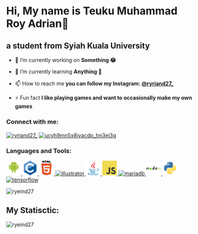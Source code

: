 <h1 align="left">Hi, My name is Teuku Muhammad Roy Adrian👋</h1>

<h2 align="left">a student from Syiah Kuala University</h2>

- 🔭 I’m currently working on **Something :joy:**

- 🌱 I’m currently learning **Anything :thinking:**

- 📫 How to reach me **you can follow my Instagram: [@ryriand27_](https://www.instagram.com/ryriand27_/)**

- ⚡ Fun fact **I like playing games and want to occasionally make my own games**

<h3 align="left">Connect with me:</h3>
<p align="left">
<a href="https://instagram.com/ryriand27_" target="blank"><img align="center" src="https://raw.githubusercontent.com/rahuldkjain/github-profile-readme-generator/master/src/images/icons/Social/instagram.svg" alt="ryriand27_" height="30" width="40" /></a>
<a href="ucyh9mn5x8iyacdp_hn3ej3g" target="blank"><img align="center" src="https://raw.githubusercontent.com/rahuldkjain/github-profile-readme-generator/master/src/images/icons/Social/youtube.svg" alt="ucyh9mn5x8iyacdp_hn3ej3g" height="30" width="40" /></a>
</p>

<h3 align="left">Languages and Tools:</h3>
<p align="left"> <a href="https://developer.android.com" target="_blank" rel="noreferrer"> <img src="https://raw.githubusercontent.com/devicons/devicon/master/icons/android/android-original-wordmark.svg" alt="android" width="40" height="40"/> </a> <a href="https://www.cprogramming.com/" target="_blank" rel="noreferrer"> <img src="https://raw.githubusercontent.com/devicons/devicon/master/icons/c/c-original.svg" alt="c" width="40" height="40"/> </a> <a href="https://www.w3.org/html/" target="_blank" rel="noreferrer"> <img src="https://raw.githubusercontent.com/devicons/devicon/master/icons/html5/html5-original-wordmark.svg" alt="html5" width="40" height="40"/> </a> <a href="https://www.adobe.com/in/products/illustrator.html" target="_blank" rel="noreferrer"> <img src="https://www.vectorlogo.zone/logos/adobe_illustrator/adobe_illustrator-icon.svg" alt="illustrator" width="40" height="40"/> </a> <a href="https://www.java.com" target="_blank" rel="noreferrer"> <img src="https://raw.githubusercontent.com/devicons/devicon/master/icons/java/java-original.svg" alt="java" width="40" height="40"/> </a> <a href="https://developer.mozilla.org/en-US/docs/Web/JavaScript" target="_blank" rel="noreferrer"> <img src="https://raw.githubusercontent.com/devicons/devicon/master/icons/javascript/javascript-original.svg" alt="javascript" width="40" height="40"/> </a> <a href="https://mariadb.org/" target="_blank" rel="noreferrer"> <img src="https://www.vectorlogo.zone/logos/mariadb/mariadb-icon.svg" alt="mariadb" width="40" height="40"/> </a> <a href="https://nodejs.org" target="_blank" rel="noreferrer"> <img src="https://raw.githubusercontent.com/devicons/devicon/master/icons/nodejs/nodejs-original-wordmark.svg" alt="nodejs" width="40" height="40"/> </a> <a href="https://www.python.org" target="_blank" rel="noreferrer"> <img src="https://raw.githubusercontent.com/devicons/devicon/master/icons/python/python-original.svg" alt="python" width="40" height="40"/> </a> <a href="https://www.tensorflow.org" target="_blank" rel="noreferrer"> <img src="https://www.vectorlogo.zone/logos/tensorflow/tensorflow-icon.svg" alt="tensorflow" width="40" height="40"/> </a> </p>

<p><img align="down" src="https://github-readme-stats.vercel.app/api/top-langs?username=ryeind27&show_icons=true&theme=dark&title_color=fad900&text_color=dbbe00&locale=en&layout=compact" alt="ryeind27" </p>
 
<h2 align="left">My Statisctic: </h2>
  
<p>&nbsp;<img align="left" src="https://github-readme-stats.vercel.app/api?username=ryeind27&show_icons=true&theme=dark&title_color=ffdd00&text_color=dbbe00&locale=en" alt="ryeind27" </p>
